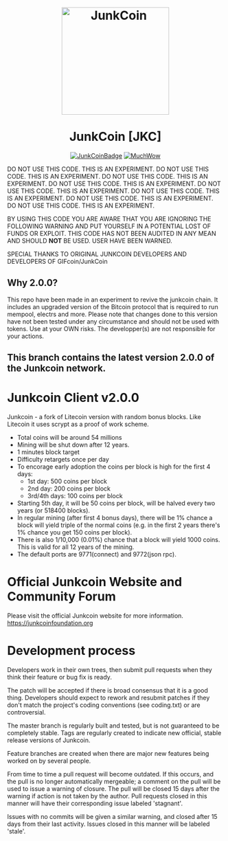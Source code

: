 <h1 align="center">
<img src="https://junkcoinfoundation.org/images/logo.png" data-canonical-src="https://junkcoinfoundation.org/images/logo.png" width="250" height="250" alt="JunkCoin"/>
<br/><br/>
JunkCoin [JKC]
</h1>

<div align="center">

[![JunkCoinBadge](https://img.shields.io/badge/JunkCoin-Coin-blue)](https://junkcoin.com)
[![MuchWow](https://img.shields.io/badge/OG-Coin-yellow.svg)](https://junkcoin.com)

</div>

DO NOT USE THIS CODE. THIS IS AN EXPERIMENT. DO NOT USE THIS CODE. THIS IS AN EXPERIMENT. DO NOT USE THIS CODE. THIS IS AN EXPERIMENT. DO NOT USE THIS CODE. THIS IS AN EXPERIMENT. DO NOT USE THIS CODE. THIS IS AN EXPERIMENT. DO NOT USE THIS CODE. THIS IS AN EXPERIMENT. DO NOT USE THIS CODE. THIS IS AN EXPERIMENT. DO NOT USE THIS CODE. THIS IS AN EXPERIMENT. 

BY USING THIS CODE YOU ARE AWARE THAT YOU ARE IGNORING THE FOLLOWING WARNING AND PUT YOURSELF IN A POTENTIAL LOST OF FUNDS OR EXPLOIT. THIS CODE HAS NOT BEEN AUDITED IN ANY MEAN AND SHOULD **NOT** BE USED. USER HAVE BEEN WARNED.

SPECIAL THANKS TO ORIGINAL JUNKCOIN DEVELOPERS AND DEVELOPERS OF GIFcoin/JunkCoin

## Why 2.0.0?
This repo have been made in an experiment to revive the junkcoin chain. It includes an upgraded version of the Bitcoin protocol that is required to run mempool, electrs and more. Please note that changes done to this version have not been tested under any circumstance and should not be used with tokens. Use at your OWN risks. The developper(s) are not responsible for your actions.

## This branch contains the latest version 2.0.0 of the Junkcoin network.

Junkcoin Client v2.0.0
=======================

Junkcoin - a fork of Litecoin version with random bonus blocks. Like Litecoin it uses scrypt as a proof of work scheme.

- Total coins will be around 54 millions
- Mining will be shut down after 12 years.
- 1 minutes block target
- Difficulty retargets once per day
- To encorage early adoption the coins per block is high for the first 4 days:
	- 1st day: 500 coins per block
	- 2nd day: 200 coins per block
	- 3rd/4th days: 100 coins per block
- Starting 5th day, it will be 50 coins per block, will be halved every two years (or 518400 blocks).
- In regular mining (after first 4 bonus days), there will be 1% chance a block will yield triple of the normal coins (e.g. in the first 2 years there's 1% chance you get 150 coins per block).
- There is also 1/10,000 (0.01%) chance that a block will yield 1000 coins. This is valid for all 12 years of the mining.
- The default ports are 9771(connect) and 9772(json rpc).


Official Junkcoin Website and Community Forum
==================================

Please visit the official Junkcoin website for more information.
https://junkcoinfoundation.org


Development process
===================

Developers work in their own trees, then submit pull requests when
they think their feature or bug fix is ready.

The patch will be accepted if there is broad consensus that it is a
good thing.  Developers should expect to rework and resubmit patches
if they don't match the project's coding conventions (see coding.txt)
or are controversial.

The master branch is regularly built and tested, but is not guaranteed
to be completely stable. Tags are regularly created to indicate new
official, stable release versions of Junkcoin.

Feature branches are created when there are major new features being
worked on by several people.

From time to time a pull request will become outdated. If this occurs, and
the pull is no longer automatically mergeable; a comment on the pull will
be used to issue a warning of closure. The pull will be closed 15 days
after the warning if action is not taken by the author. Pull requests closed
in this manner will have their corresponding issue labeled 'stagnant'.

Issues with no commits will be given a similar warning, and closed after
15 days from their last activity. Issues closed in this manner will be
labeled 'stale'. 
